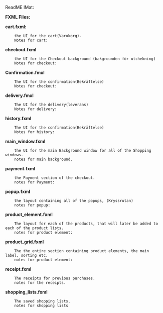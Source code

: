 ReadME IMat:


**FXML Files:** 

   **cart.fxml:** 
   
        the UI for the cart(Varukorg).
        Notes for cart: 

        
   **checkout.fxml**
   
        the UI for the Checkout background (bakgrounden för utchekning)
        Notes for checkout: 
        
        
   **Confirmation.fmxl**
   
        The UI for the confirmation(Bekräftelse)
        Notes for checkout: 
        
   **delivery.fmxl**
      
        The UI for the delivery(leverans)
        Notes for delivery: 
        
   **history.fxml**
           
        The UI for the confirmation(Bekräftelse)
        Notes for history: 
   **main_window.fxml**
        
        the UI for the main Background window for all of the Shopping windows. 
        notes for main background.
   **payment.fxml**
        
        the Payment section of the checkout.
        notes for Payment: 
   **popup.fxml**
        
        the layout containing all of the popups, (Kryssrutan)
        notes for popup:
   **product_element.fxml**
   
        The layout for each of the products, that will later be added to each of the product lists.
        notes for product element: 
   **product_grid.fxml**
   
        The the entire section containing product elements, the main label, sorting etc.
        notes for product element:
   **receipt.fxml**
   
        The receipts for previous purchases. 
        notes for the receipts.
   **shopping_lists.fxml**
        
        The saved shopping lists. 
        notes for shopping lists